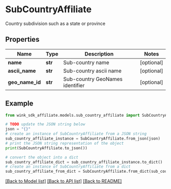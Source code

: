 # SubCountryAffiliate

Country subdivision such as a state or province

## Properties

Name | Type | Description | Notes
------------ | ------------- | ------------- | -------------
**name** | **str** | Sub-country name | [optional] 
**ascii_name** | **str** | Sub-country ascii name | [optional] 
**geo_name_id** | **str** | Sub-country GeoNames identifier | [optional] 

## Example

```python
from wink_sdk_affiliate.models.sub_country_affiliate import SubCountryAffiliate

# TODO update the JSON string below
json = "{}"
# create an instance of SubCountryAffiliate from a JSON string
sub_country_affiliate_instance = SubCountryAffiliate.from_json(json)
# print the JSON string representation of the object
print(SubCountryAffiliate.to_json())

# convert the object into a dict
sub_country_affiliate_dict = sub_country_affiliate_instance.to_dict()
# create an instance of SubCountryAffiliate from a dict
sub_country_affiliate_from_dict = SubCountryAffiliate.from_dict(sub_country_affiliate_dict)
```
[[Back to Model list]](../README.md#documentation-for-models) [[Back to API list]](../README.md#documentation-for-api-endpoints) [[Back to README]](../README.md)


